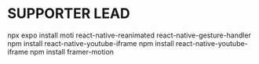 # SUPPORTER LEAD

npx expo install moti react-native-reanimated react-native-gesture-handler
npm install react-native-youtube-iframe
npm install react-native-youtube-iframe
npm install framer-motion
